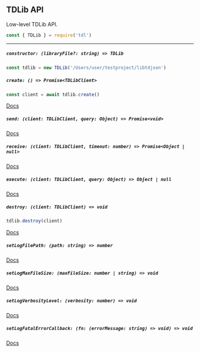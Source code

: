 ## TDLib API

Low-level TDLib API.

```js
const { TDLib } = require('tdl')
```

---

##### `constructor: (libraryFile?: string) => TDLib`

```js
const tdlib = new TDLib('/Users/user/testproject/libtdjson')
```

##### `create: () => Promise<TDLibClient>`

```js
const client = await tdlib.create()
```

[Docs](https://core.telegram.org/tdlib/docs/td__json__client_8h.html#a45cd6979ada11b7690d9dcb1ddc841a0)

##### `send: (client: TDLibClient, query: Object) => Promise<void>`

[Docs](https://core.telegram.org/tdlib/docs/classtd_1_1_client.html#a1a6f9cbe607ce76ff869493833c1224d)

##### `receive: (client: TDLibClient, timeout: number) => Promise<Object | null>`

[Docs](https://core.telegram.org/tdlib/docs/classtd_1_1_client.html#a128bb17ada87f4a1522f56428706cfd6)

##### `execute: (client: TDLibClient, query: Object) => Object | null`

[Docs](https://core.telegram.org/tdlib/docs/classtd_1_1_client.html#a6500da45fe520151a774fbd69f30ec30)

##### `destroy: (client: TDLibClient) => void`

```js
tdlib.destroy(client)
```

[Docs](https://core.telegram.org/tdlib/docs/td__json__client_8h.html#a75c765a44f3bdf6a724d90c2e7f75ecf)

##### `setLogFilePath: (path: string) => number`

[Docs](https://core.telegram.org/tdlib/docs/td__log_8h.html#a4b098540dd3957b60a67600cba3ebd7f)

##### `setLogMaxFileSize: (maxFileSize: number | string) => void`

[Docs](https://core.telegram.org/tdlib/docs/td__log_8h.html#adcbe44e62e16d65eb4c7503aabe264b3)

##### `setLogVerbosityLevel: (verbosity: number) => void`

[Docs](https://core.telegram.org/tdlib/docs/td__log_8h.html#a8cd6fada30eb227c667fc9a10464ae50)

##### `setLogFatalErrorCallback: (fn: (errorMessage: string) => void) => void`

[Docs](https://core.telegram.org/tdlib/docs/td__log_8h.html#addebe91c4525817a6d2b448634c19d71)
